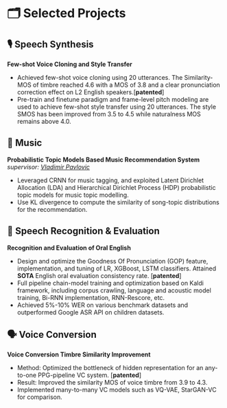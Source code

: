 
# 🗂️️ Selected Projects 
## 🎙 Speech Synthesis


**Few-shot Voice Cloning and Style Transfer**

- Achieved few-shot voice cloning using 20 utterances. The Similarity-MOS of timbre reached 4.6  with a MOS of 3.8 and a clear pronunciation correction effect on L2 English speakers.[**patented**]
- Pre-train and finetune paradigm and frame-level pitch modeling are used to achieve few-shot style transfer using 20 utterances. The style SMOS has been improved from 3.5 to 4.5 while naturalness MOS remains above 4.0.


## 🎼 Music 

**Probabilistic Topic Models Based Music Recommendation System** *supervisor: [Vladimir Pavlovic](https://www.semanticscholar.org/author/V.-Pavlovic/144658464)* 
- Leveraged CRNN for music tagging, and exploited Latent Dirichlet Allocation (LDA) and Hierarchical Dirichlet Process (HDP) probabilistic topic models for music topic modelling.
- Use KL divergence to compute the similarity of song-topic distributions for the recommendation.



## 💬 Speech Recognition & Evaluation
**Recognition and Evaluation of Oral English**
- Design and optimize the Goodness Of Pronunciation (GOP) feature, implementation, and tuning of LR, XGBoost, LSTM classifiers. Attained **SOTA** English oral evaluation consistency rate. [**patented**]
- Full pipeline chain-model training and optimization based on Kaldi framework, including corpus crawling, language and acoustic model training, Bi-RNN implementation, RNN-Rescore, etc.
- Achieved 5%-10% WER on various benchmark datasets and outperformed Google ASR API on children datasets.

## 🗣️ Voice Conversion
**Voice Conversion Timbre Similarity Improvement**
- Method: Optimized the bottleneck of hidden representation for an any-to-one PPG-pipeline VC system. [**patented**]
- Result: Improved the similarity MOS of voice timbre from 3.9 to 4.3.
- Implemented many-to-many VC models such as VQ-VAE, StarGAN-VC for comparison.

